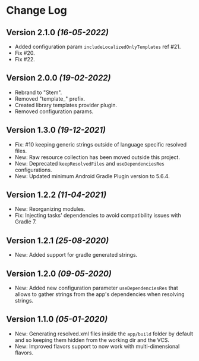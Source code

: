 Change Log
==========

Version 2.1.0 *(16-05-2022)*
---

* Added configuration param `includeLocalizedOnlyTemplates` ref #21.
* Fix #20.
* Fix #22.

Version 2.0.0 *(19-02-2022)*
---

* Rebrand to "Stem".
* Removed "template_" prefix.
* Created library templates provider plugin.
* Removed configuration params.

Version 1.3.0 *(19-12-2021)*
---

* Fix: #10 keeping generic strings outside of language specific resolved files.
* New: Raw resource collection has been moved outside this project.
* New: Deprecated `keepResolvedFiles` and `useDependenciesRes` configurations.
* New: Updated minimum Android Gradle Plugin version to 5.6.4.

Version 1.2.2 *(11-04-2021)*
---

* New: Reorganizing modules.
* Fix: Injecting tasks' dependencies to avoid compatibility issues with Gradle 7.

Version 1.2.1 *(25-08-2020)*
---

 * New: Added support for gradle generated strings.

Version 1.2.0 *(09-05-2020)*
---

 * New: Added new configuration parameter `useDependenciesRes` that allows to gather strings from the app's dependencies when resolving strings.

Version 1.1.0 *(05-01-2020)*
---

 * New: Generating resolved.xml files inside the `app/build` folder by default and so keeping them hidden from the working dir and the VCS.
 * New: Improved flavors support to now work with multi-dimensional flavors.